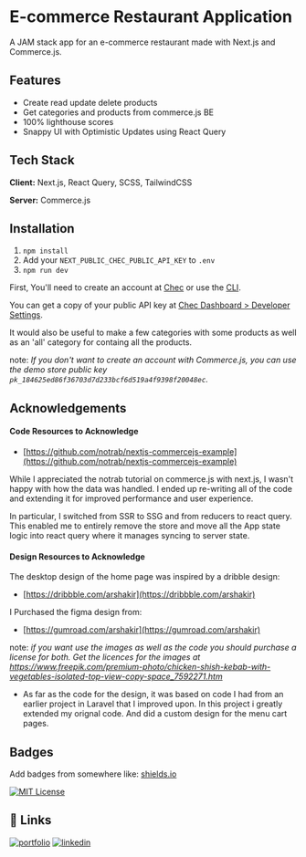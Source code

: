# E-commerce Restaurant Application

A JAM stack app for an e-commerce restaurant made with Next.js and Commerce.js.

## Features

- Create read update delete products
- Get categories and products from commerce.js BE
- 100% lighthouse scores
- Snappy UI with Optimistic Updates using React Query

## Tech Stack

**Client:** Next.js, React Query, SCSS, TailwindCSS

**Server:** Commerce.js

## Installation

1. `npm install`
2. Add your `NEXT_PUBLIC_CHEC_PUBLIC_API_KEY` to `.env`
3. `npm run dev`

First, You'll need to create an account at [Chec](https://commercejs.com) or use the [CLI](https://github.com/chec/cli).

You can get a copy of your public API key at [Chec Dashboard > Developer Settings](https://dashboard.chec.io/settings/developer).

It would also be useful to make a few categories with some products as well as an 'all' category for containg all the products.

note: _If you don't want to create an account with Commerce.js, you can use the demo store public key `pk_184625ed86f36703d7d233bcf6d519a4f9398f20048ec`._

## Acknowledgements

#### Code Resources to Acknowledge

- [https://github.com/notrab/nextjs-commercejs-example](https://github.com/notrab/nextjs-commercejs-example)

While I appreciated the notrab tutorial on commerce.js with next.js, I wasn't happy with how the data was handled. I ended up re-writing all of the code and extending it for improved performance and user experience.

In particular, I switched from SSR to SSG and from reducers to react query. This enabled me to entirely remove the store and move all the App state logic into react query where it manages syncing to server state.

#### Design Resources to Acknowledge

The desktop design of the home page was inspired by a dribble design:

- [https://dribbble.com/arshakir](https://dribbble.com/arshakir)

I Purchased the figma design from:

- [https://gumroad.com/arshakir](https://gumroad.com/arshakir)

note: _if you want use the images as well as the code you should purchase a license for both. Get the licences for the images at
https://www.freepik.com/premium-photo/chicken-shish-kebab-with-vegetables-isolated-top-view-copy-space_7592271.htm_

- As far as the code for the design, it was based on code I had from an earlier project in Laravel that I improved upon. In this project i greatly extended my orignal code. And did a custom design for the menu cart pages.

## Badges

Add badges from somewhere like: [shields.io](https://shields.io/)

[![MIT License](https://img.shields.io/badge/License-MIT-green.svg)](https://choosealicense.com/licenses/mit/)

## 🔗 Links

<!-- TODO add link to portfolio and linkedin -->

[![portfolio](https://img.shields.io/badge/my_portfolio-000?style=for-the-badge&logo=ko-fi&logoColor=white)](https://katherineoelsner.com/)
[![linkedin](https://img.shields.io/badge/linkedin-0A66C2?style=for-the-badge&logo=linkedin&logoColor=white)](https://www.linkedin.com/)
